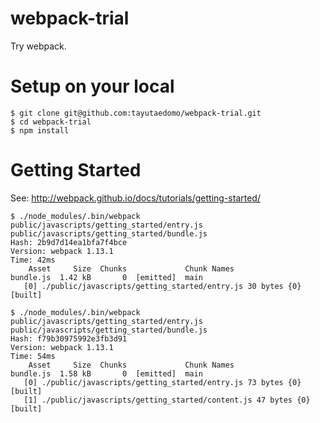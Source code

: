 # webpack-trial
Try webpack.


# Setup on your local
```
$ git clone git@github.com:tayutaedomo/webpack-trial.git
$ cd webpack-trial
$ npm install
```


# Getting Started
See: http://webpack.github.io/docs/tutorials/getting-started/

```
$ ./node_modules/.bin/webpack public/javascripts/getting_started/entry.js public/javascripts/getting_started/bundle.js
Hash: 2b9d7d14ea1bfa7f4bce
Version: webpack 1.13.1
Time: 42ms
    Asset     Size  Chunks             Chunk Names
bundle.js  1.42 kB       0  [emitted]  main
   [0] ./public/javascripts/getting_started/entry.js 30 bytes {0} [built]
```

```
$ ./node_modules/.bin/webpack public/javascripts/getting_started/entry.js public/javascripts/getting_started/bundle.js
Hash: f79b30975992e3fb3d91
Version: webpack 1.13.1
Time: 54ms
    Asset     Size  Chunks             Chunk Names
bundle.js  1.58 kB       0  [emitted]  main
   [0] ./public/javascripts/getting_started/entry.js 73 bytes {0} [built]
   [1] ./public/javascripts/getting_started/content.js 47 bytes {0} [built]
```

